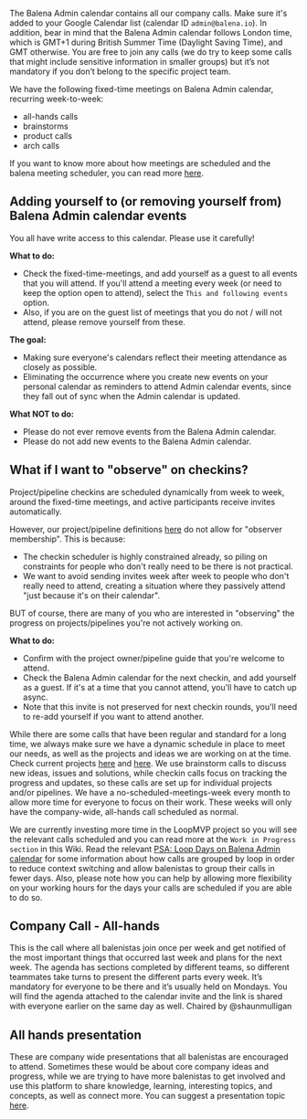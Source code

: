 The Balena Admin calendar contains all our company calls. Make sure it's added to your Google Calendar list (calendar ID `admin@balena.io`). In addition, bear in mind that the Balena Admin calendar follows London time, which is GMT+1 during British Summer Time (Daylight Saving Time), and GMT otherwise. You are free to join any calls (we do try to keep some calls that might include sensitive information in smaller groups) but it’s not mandatory if you don’t belong to the specific project team.

We have the following fixed-time meetings on Balena Admin calendar, recurring week-to-week:
* all-hands calls
* brainstorms
* product calls
* arch calls

If you want to know more about how meetings are scheduled and the balena meeting scheduler, you can read more [here](https://github.com/balena-io/meeting-scheduler).


## Adding yourself to (or removing yourself from) Balena Admin calendar events

You all have write access to this calendar. Please use it carefully! 

**What to do:**
* Check the fixed-time-meetings, and add yourself as a guest to all events that you will attend. If you'll attend a meeting every week (or need to keep the option open to attend), select the `This and following events` option.
* Also, if you are on the guest list of meetings that you do not / will not attend, please remove yourself from these.

**The goal:**
* Making sure everyone's calendars reflect their meeting attendance as closely as possible.
* Eliminating the occurrence where you create new events on your personal calendar as reminders to attend Admin calendar events, since they fall out of sync when the Admin calendar is updated.

**What NOT to do:**
* Please do not ever remove events from the Balena Admin calendar.
* Please do not add new events to the Balena Admin calendar.


## What if I want to "observe" on checkins?

Project/pipeline checkins are scheduled dynamically from week to week, around the fixed-time meetings, and active participants receive invites automatically.

However, our project/pipeline definitions [here](https://docs.google.com/spreadsheets/d/1m1Ln8lfcMaUngbEsaQdbz1Dtts4e8HBj9XsMqBwTeXM/edit#gid=110615447) do not allow for "observer membership". This is because:
* The checkin scheduler is highly constrained already, so piling on constraints for people who don't really need to be there is not practical.
* We want to avoid sending invites week after week to people who don't really need to attend, creating a situation where they passively attend "just because it's on their calendar".

BUT of course, there are many of you who are interested in "observing" the progress on projects/pipelines you're not actively working on. 

**What to do:**
* Confirm with the project owner/pipeline guide that you're welcome to attend.
* Check the Balena Admin calendar for the next checkin, and add yourself as a guest. If it's at a time that you cannot attend, you'll have to catch up async.
* Note that this invite is not preserved for next checkin rounds, you'll need to re-add yourself if you want to attend another.


While there are some calls that have been regular and standard for a long time, we always make sure we have a dynamic schedule in place to meet our needs, as well as the projects and ideas we are working on at the time. Check current projects [here](https://docs.google.com/spreadsheets/d/1m1Ln8lfcMaUngbEsaQdbz1Dtts4e8HBj9XsMqBwTeXM/edit#gid=110615447) and [here](https://docs.google.com/spreadsheets/d/1m1Ln8lfcMaUngbEsaQdbz1Dtts4e8HBj9XsMqBwTeXM/edit#gid=180453935). We use brainstorm calls to discuss new ideas, issues and solutions, while checkin calls focus on tracking the progress and updates, so these calls are set up for individual projects and/or pipelines. We have a no-scheduled-meetings-week every month to allow more time for everyone to focus on their work. These weeks will only have the company-wide, all-hands call scheduled as normal. 

We are currently investing more time in the LoopMVP project so you will see the relevant calls scheduled and you can read more at the `Work in Progress section` in this Wiki. Read the relevant [PSA: Loop Days on Balena Admin calendar](https://www.flowdock.com/app/rulemotion/t-process/threads/8tOMC_buNSF3m-MkIamCubpp-Zg) for some information about how calls are grouped by loop in order to reduce context switching and allow balenistas to group their calls in fewer days. Also, please note how you can help by allowing more flexibility on your working hours for the days your calls are scheduled if you are able to do so. 


## Company Call - All-hands
This is the call where all balenistas join once per week and get notified of the most important things that occurred last week and plans for the next week. The agenda has sections completed by different teams, so different teammates take turns to present the different parts every week. It’s mandatory for everyone to be there and it’s usually held on Mondays. You will find the agenda attached to the calendar invite and the link is shared with everyone earlier on the same day as well. Chaired by @shaunmulligan

## All hands presentation
These are company wide presentations that all balenistas are encouraged to attend. Sometimes these would be about core company ideas and progress, while we are trying to have more balenistas to get involved and use this platform to share knowledge, learning, interesting topics, and concepts, as well as connect more. You can suggest a presentation topic [here](https://docs.google.com/spreadsheets/d/1m1Ln8lfcMaUngbEsaQdbz1Dtts4e8HBj9XsMqBwTeXM/edit#gid=1571426752).
